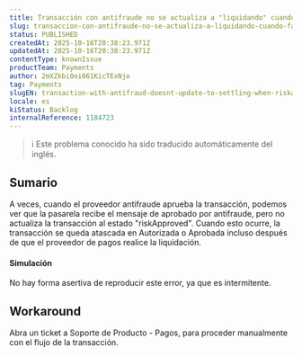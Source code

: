 ```yaml
---
title: Transacción con antifraude no se actualiza a "liquidando" cuando falta el registro "riskApproved
slug: transaccion-con-antifraude-no-se-actualiza-a-liquidando-cuando-falta-el-registro-riskapproved
status: PUBLISHED
createdAt: 2025-10-16T20:38:23.971Z
updatedAt: 2025-10-16T20:38:23.971Z
contentType: knownIssue
productTeam: Payments
author: 2mXZkbi0oi061KicTExNjo
tag: Payments
slugEN: transaction-with-antifraud-doesnt-update-to-settling-when-riskapproved-log-is-missing
locale: es
kiStatus: Backlog
internalReference: 1184723
---
```


>ℹ️ Este problema conocido ha sido traducido automáticamente del inglés.

## Sumario


A veces, cuando el proveedor antifraude aprueba la transacción, podemos ver que la pasarela recibe el mensaje de aprobado por antifraude, pero no actualiza la transacción al estado "riskApproved". Cuando esto ocurre, la transacción se queda atascada en Autorizada o Aprobada incluso después de que el proveedor de pagos realice la liquidación.


#### Simulación


No hay forma asertiva de reproducir este error, ya que es intermitente.

## Workaround


Abra un ticket a Soporte de Producto - Pagos, para proceder manualmente con el flujo de la transacción.



